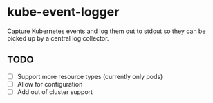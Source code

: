 # kube-event-logger

Capture Kubernetes events and log them out to stdout so they can be picked up by a central log collector.

## TODO

- [ ] Support more resource types (currently only pods)
- [ ] Allow for configuration
- [ ] Add out of cluster support
